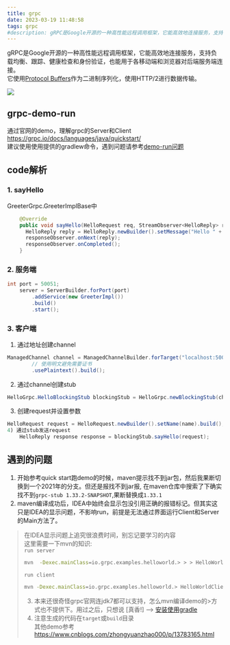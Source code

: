 ```yaml
---
title: grpc
date: 2023-03-19 11:48:58
tags: grpc
#description: gRPC是Google开源的一种高性能远程调用框架，它能高效地连接服务，支持负载均衡、跟踪、健康检查和身份验证。
---
```


gRPC是Google开源的一种高性能远程调用框架，它能高效地连接服务，支持负载均衡、跟踪、健康检查和身份验证，也能用于各移动端和浏览器对后端服务端连接。  
它使用[Protocol Buffers](https://protobuf.dev/)作为二进制序列化，使用HTTP/2进行数据传输。
<!--more-->  

![](https://grpc.io/img/landing-2.svg)


## grpc-demo-run
通过官网的demo，理解grpc的Server和Client
https://grpc.io/docs/languages/java/quickstart/  
建议使用使用提供的gradlew命令，遇到问题请参考[demo-run问题](#遇到的问题)  

## code解析  

### 1. sayHello  
GreeterGrpc.GreeterImplBase中
``` java
    @Override
    public void sayHello(HelloRequest req, StreamObserver<HelloReply> responseObserver) {
      HelloReply reply = HelloReply.newBuilder().setMessage("Hello " + req.getName()).build();
      responseObserver.onNext(reply);
      responseObserver.onCompleted();
    }
```

### 2. 服务端  
``` java
int port = 50051;
    server = ServerBuilder.forPort(port)
        .addService(new GreeterImpl())
        .build()
        .start();
```

### 3. 客户端

1) 通过地址创建channel  
``` java
ManagedChannel channel = ManagedChannelBuilder.forTarget("localhost:50051")
        // 使用明文避免需要证书
        .usePlaintext().build();
```
2) 通过channel创建stub
``` java
HelloGrpc.HelloBlockingStub blockingStub = HelloGrpc.newBlockingStub(channel);
```
3) 创建request并设置参数  
``` java
HelloRequest request = HelloRequest.newBuilder().setName(name).build();
4) 通过stub发送request
    HelloReply response response = blockingStub.sayHello(request);
```
## 遇到的问题
1. 开始参考quick start跑demo的时候，maven提示找不到jar包，然后我果断切换到一个2021年的分支。但还是报找不到jar报, 在maven仓库中搜索了下确实找不到`grpc-stub 1.33.2-SNAPSHOT`,果断替换成`1.33.1`  
2. maven编译成功后，IDEA中始终会显示包没引用正确的报错标记。但其实这只是IDEA的显示问题，不影响run，前提是无法通过界面运行Client和Server的Main方法了。  
> 在IDEA显示问题上追究很浪费时间，别忘记要学习的内容   
> 这里需要一下mvn的知识:  
> `run server`
> ``` bash
> mvn  -Dexec.mainClass=io.grpc.examples.helloworld.> > > HelloWorldServer exec:java
> ```
> `run client`
> ``` bash
> mvn -Dexec.mainClass=io.grpc.examples.helloworld.> HelloWorldClient exec:java
> ```
> 3. 本来还很奇怪grpc官网连jdk7都可以支持，怎么mvn编译demo的>方式也不提供下。用过之后，只想说 [真香!] --> [安装使用gradle](#安装使用gradle)  
> 4. 注意生成的代码在`target`或`build`目录  
> 其他demo参考
https://www.cnblogs.com/zhongyuanzhao000/p/13783165.html  



